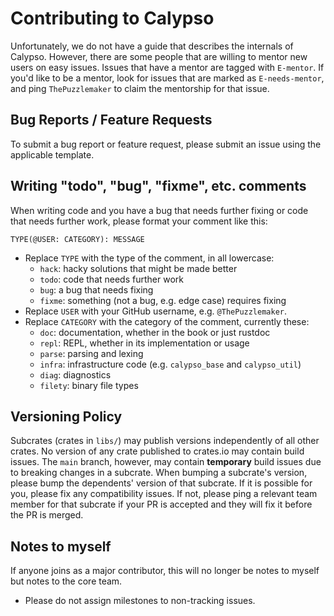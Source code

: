 # Contributing to Calypso

Unfortunately, we do not have a guide that describes the internals of Calypso. However, there are some people that are willing to mentor new users on easy issues. Issues that have a mentor are tagged with `E-mentor`. If you'd like to be a mentor, look for issues that are marked as `E-needs-mentor`, and ping `ThePuzzlemaker` to claim the mentorship for that issue.

## Bug Reports / Feature Requests

To submit a bug report or feature request, please submit an issue using the applicable template.

## Writing "todo", "bug", "fixme", etc. comments

When writing code and you have a bug that needs further fixing or code that needs further work, please format your comment like this:
```
TYPE(@USER: CATEGORY): MESSAGE
```
- Replace `TYPE` with the type of the comment, in all lowercase:
  - `hack`:  hacky solutions that might be made better
  - `todo`:  code that needs further work
  - `bug`:   a bug that needs fixing
  - `fixme`: something (not a bug, e.g. edge case) requires fixing
- Replace `USER` with your GitHub username, e.g. `@ThePuzzlemaker`.
- Replace `CATEGORY` with the category of the comment, currently these:
  - `doc`: documentation, whether in the book or just rustdoc
  - `repl`: REPL, whether in its implementation or usage
  - `parse`: parsing and lexing
  - `infra`: infrastructure code (e.g. `calypso_base` and `calypso_util`)
  - `diag`: diagnostics
  - `filety`: binary file types

## Versioning Policy

Subcrates (crates in `libs/`) may publish versions independently of all other crates.
No version of any crate published to crates.io may contain build issues. The `main`
branch, however, may contain **temporary** build issues due to breaking changes in a
subcrate. When bumping a subcrate's version, please bump the dependents' version of
that subcrate. If it is possible for you, please fix any compatibility issues. If
not, please ping a relevant team member for that subcrate if your PR is accepted
and they will fix it before the PR is merged.

## Notes to myself

If anyone joins as a major contributor, this will no longer be notes to myself
but notes to the core team.

- Please do not assign milestones to non-tracking issues.
